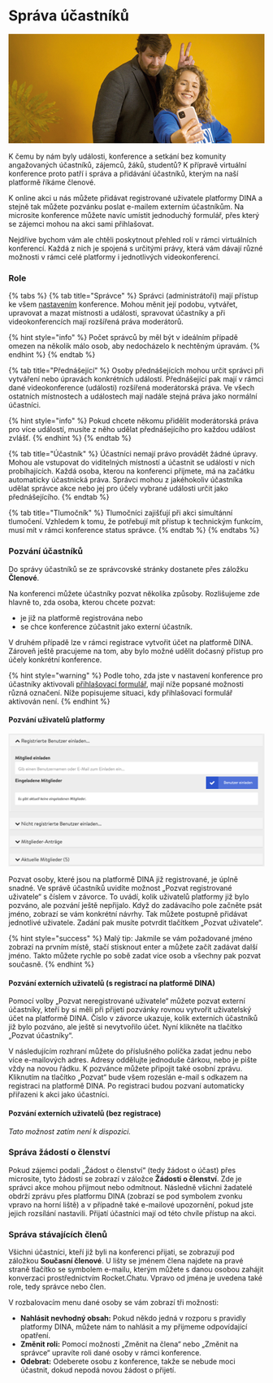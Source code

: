 # Správa účastníků

![](../../.gitbook/assets/gitbook_selfie_750x320.jpg)

K čemu by nám byly události, konference a setkání bez komunity angažovaných účastníků, zájemců, žáků, studentů? K přípravě virtuální konference proto patří i správa a přidávání účastníků, kterým na naší platformě říkáme členové.

K online akci u nás můžete přidávat registrované uživatele platformy DINA a stejně tak můžete pozvánku poslat e-mailem externím účastníkům. Na microsite konference můžete navíc umístit jednoduchý formulář, přes který se zájemci mohou na akci sami přihlašovat.

Nejdříve bychom vám ale chtěli poskytnout přehled rolí v rámci virtuálních konferencí. Každá z nich je spojená s určitými právy, která vám dávají různé možnosti v rámci celé platformy i jednotlivých videokonferencí. 



### Role

{% tabs %}
{% tab title="Správce" %}
Správci \(administrátoři\) mají přístup ke všem [nastavením](../admin-page.md) konference. Mohou měnit její podobu, vytvářet, upravovat a mazat místnosti a události, spravovat účastníky a při videokonferencích mají rozšířená práva moderátorů.

{% hint style="info" %}
Počet správců by měl být v ideálním případě omezen na několik málo osob, aby nedocházelo k nechtěným úpravám.
{% endhint %}
{% endtab %}

{% tab title="Přednášející" %}
Osoby přednášejících mohou určit správci při vytváření nebo úpravách konkrétních událostí. Přednášející pak mají v rámci dané videokonference \(události\) rozšířená moderátorská práva. Ve všech ostatních místnostech a událostech mají nadále stejná práva jako normální účastníci.

{% hint style="info" %}
Pokud chcete někomu přidělit moderátorská práva pro více událostí, musíte z něho udělat přednášejícího pro každou událost zvlášť.
{% endhint %}
{% endtab %}

{% tab title="Účastník" %}
Účastníci nemají právo provádět žádné úpravy. Mohou ale vstupovat do viditelných místností a účastnit se událostí v nich probíhajících. Každá osoba, kterou na konferenci přijmete, má na začátku automaticky účastnická práva. Správci mohou z jakéhokoliv účastníka udělat správce akce nebo jej pro účely vybrané události určit jako přednášejícího.
{% endtab %}

{% tab title="Tlumočník" %}
Tlumočníci zajišťují při akci simultánní tlumočení. Vzhledem k tomu, že potřebují mít přístup k technickým funkcím, musí mít v rámci konference status správce.
{% endtab %}
{% endtabs %}

### Pozvání účastníků

Do správy účastníků se ze správcovské stránky dostanete přes záložku **Členové**.

Na konferenci můžete účastníky pozvat několika způsoby. Rozlišujeme zde hlavně to, zda osoba, kterou chcete pozvat:

* je již na platformě registrována nebo 
* se chce konference zúčastnit jako externí účastník.

V druhém případě lze v rámci registrace vytvořit účet na platformě DINA. Zároveň ještě pracujeme na tom, aby bylo možné udělit dočasný přístup pro účely konkrétní konference.

{% hint style="warning" %}
Podle toho, zda jste v nastavení konference pro účastníky aktivovali [přihlašovací formulář](antragsformular.md), mají níže popsané možnosti různá označení. Níže popisujeme situaci, kdy přihlašovací formulář aktivován není.
{% endhint %}

#### Pozvání uživatelů platformy

![](../../.gitbook/assets/teilnehmendenmanagement-antrag-ausgeschaltet.png)

Pozvat osoby, které jsou na platformě DINA již registrované, je úplně snadné. Ve správě účastníků uvidíte možnost „Pozvat registrované uživatele“ s číslem v závorce. To uvádí, kolik uživatelů platformy již bylo pozváno, ale pozvání ještě nepřijalo. Když do zadávacího pole začněte psát jméno, zobrazí se vám konkrétní návrhy. Tak můžete postupně přidávat jednotlivé uživatele. Zadání pak musíte potvrdit tlačítkem „Pozvat uživatele“.

{% hint style="success" %}
Malý tip: Jakmile se vám požadované jméno zobrazí na prvním místě, stačí stisknout enter a můžete začít zadávat další jméno. Takto můžete rychle po sobě zadat více osob a všechny pak pozvat současně.
{% endhint %}

#### Pozvání externích uživatelů \(s registrací na platformě DINA\)

Pomocí volby „Pozvat neregistrované uživatele“ můžete pozvat externí účastníky, kteří by si měli při přijetí pozvánky rovnou vytvořit uživatelský účet na platformě DINA. Číslo v závorce ukazuje, kolik externích účastníků již bylo pozváno, ale ještě si nevytvořilo účet. Nyní klikněte na tlačítko „Pozvat účastníky“.

V následujícím rozhraní můžete do příslušného políčka zadat jednu nebo více e-mailových adres. Adresy oddělujte jednoduše čárkou, nebo je pište vždy na novou řádku. K pozvánce můžete připojit také osobní zprávu. Kliknutím na tlačítko „Pozvat“ bude všem rozeslán e-mail s odkazem na registraci na platformě DINA. Po registraci budou pozvaní automaticky přiřazeni k akci jako účastníci.

#### Pozvání externích uživatelů \(bez registrace\)

_Tato možnost zatím není k dispozici._

### Správa žádostí o členství

Pokud zájemci podali „Žádost o členství“ \(tedy žádost o účast\) přes microsite, tyto žádosti se zobrazí v záložce **Žádosti o členství**. Zde je správci akce mohou přijmout nebo odmítnout. Následně všichni žadatelé obdrží zprávu přes platformu DINA \(zobrazí se pod symbolem zvonku vpravo na horní liště\) a v případně také e-mailové upozornění, pokud jste jejich rozsílání nastavili. Přijatí účastníci mají od této chvíle přístup na akci.

### Správa stávajících členů

Všichni účastníci, kteří již byli na konferenci přijati, se zobrazují pod záložkou **Současní členové**. U lišty se jménem člena najdete na pravé straně tlačítko se symbolem e-mailu, kterým můžete s danou osobou zahájit konverzaci prostřednictvím Rocket.Chatu. Vpravo od jména je uvedena také role, tedy správce nebo člen.

V rozbalovacím menu dané osoby se vám zobrazí tři možnosti:

* **Nahlásit nevhodný obsah:** Pokud někdo jedná v rozporu s pravidly platformy DINA, můžete nám to nahlásit a my přijmeme odpovídající opatření.
* **Změnit roli:** Pomocí možnosti „Změnit na člena“ nebo „Změnit na správce“ upravíte roli dané osoby v rámci konference.
* **Odebrat:** Odeberete osobu z konference, takže se nebude moci účastnit, dokud nepodá novou žádost o přijetí.

